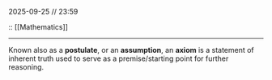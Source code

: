 2025-09-25 // 23:59

:: [[Mathematics]]

---

Known also as a **postulate**, or an **assumption**, an **axiom** is a statement of inherent truth used to serve as a premise/starting point for further reasoning.